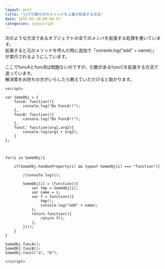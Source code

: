 ```yaml
---
layout: post
title: "jsで引数付きのメソッドを上書き拡張する方法"
date: 2015-03-10 09:04:57
categories: javascript
---
```

<p>次のような方法であるオブジェクトの全てのメンバを拡張する処理を書いています。<br>
拡張すると元のメソッドを呼んだ時に追加で「console.log("add" + name);」が実行されるようにしています。</p>

<p>ここでfuncAとfuncBは問題ないのですが、引数があるfuncCを拡張する方法で迷っています。<br>
解決策をお持ちの方がいらしたら教えていただけると助かります。</p>

<pre><code>&lt;script&gt;

var SomeObj = {
    funcA: function(){
        console.log("Do FuncA!!");
    },
    funcB: function(){
        console.log("Do FuncB!!");
    },
    funcC: function(arg1,arg2){
        console.log(arg1 + arg2);
    }
};



for(i in SomeObj){

    if(SomeObj.hasOwnProperty(i) &amp;&amp; typeof SomeObj[i] === "function"){

        //console.log(i);

        SomeObj[i] = (function(){
            var tmp = SomeObj[i];
            var name = i;
            var f = function(){
                tmp();
                console.log("add" + name);
            };
            return function(){
                return f();
            };
        })();
    }
}

SomeObj.funcA();
SomeObj.funcB();
SomeObj.funcC("a", "b");

&lt;/script&gt;
</code></pre>
